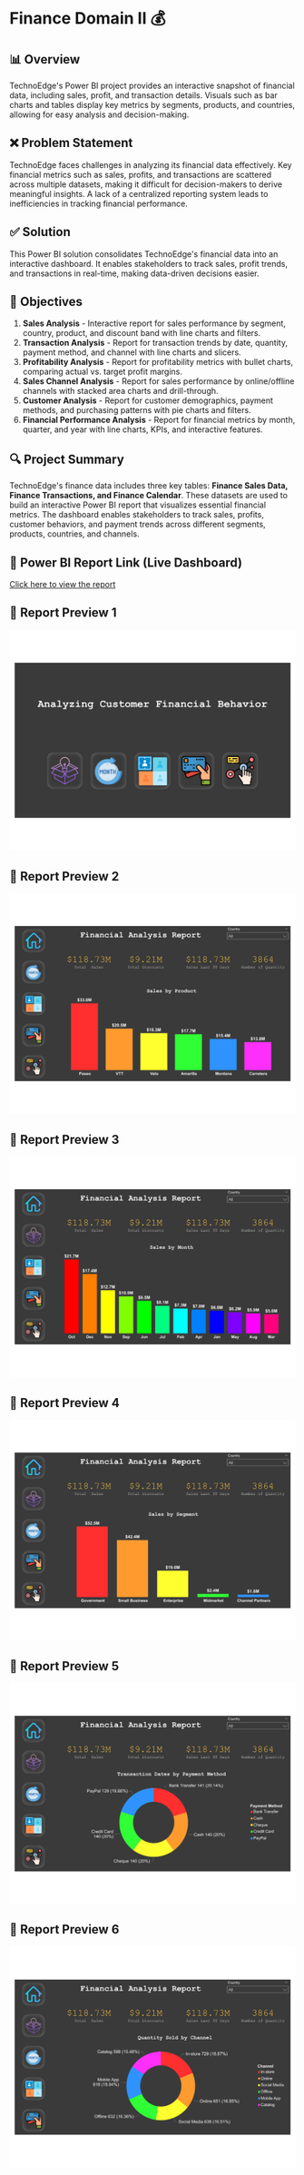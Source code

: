 # Finance Domain II 💰

## 📊 Overview
TechnoEdge's Power BI project provides an interactive snapshot of financial data, including sales, profit, and transaction details. Visuals such as bar charts and tables display key metrics by segments, products, and countries, allowing for easy analysis and decision-making.

## ❌ Problem Statement
TechnoEdge faces challenges in analyzing its financial data effectively. Key financial metrics such as sales, profits, and transactions are scattered across multiple datasets, making it difficult for decision-makers to derive meaningful insights. A lack of a centralized reporting system leads to inefficiencies in tracking financial performance.

## ✅ Solution
This Power BI solution consolidates TechnoEdge's financial data into an interactive dashboard. It enables stakeholders to track sales, profit trends, and transactions in real-time, making data-driven decisions easier. 

## 🎯 Objectives
1. **Sales Analysis** - Interactive report for sales performance by segment, country, product, and discount band with line charts and filters.
2. **Transaction Analysis** - Report for transaction trends by date, quantity, payment method, and channel with line charts and slicers.
3. **Profitability Analysis** - Report for profitability metrics with bullet charts, comparing actual vs. target profit margins.
4. **Sales Channel Analysis** - Report for sales performance by online/offline channels with stacked area charts and drill-through.
5. **Customer Analysis** - Report for customer demographics, payment methods, and purchasing patterns with pie charts and filters.
6. **Financial Performance Analysis** - Report for financial metrics by month, quarter, and year with line charts, KPIs, and interactive features.

## 🔍 Project Summary
TechnoEdge's finance data includes three key tables: **Finance Sales Data, Finance Transactions, and Finance Calendar**. These datasets are used to build an interactive Power BI report that visualizes essential financial metrics. The dashboard enables stakeholders to track sales, profits, customer behaviors, and payment trends across different segments, products, countries, and channels.

## 🔗 Power BI Report Link (Live Dashboard)
[Click here to view the report](https://app.powerbi.com/view?r=eyJrIjoiOTQ3NTIxNjctOTk4ZS00ZDc4LWFjM2UtYWIwNGFkZDYyY2RkIiwidCI6ImM2ZTU0OWIzLTVmNDUtNDAzMi1hYWU5LWQ0MjQ0ZGM1YjJjNCJ9)

## 📸 Report Preview 1
![Dashboard](Images/Home.jpg)

## 📸 Report Preview 2
![Dashboard](Images/Page1.jpg)

## 📸 Report Preview 3
![Dashboard](Images/Page2.jpg)

## 📸 Report Preview 4
![Dashboard](Images/Page3.jpg)

## 📸 Report Preview 5
![Dashboard](Images/Page4.jpg)

## 📸 Report Preview 6
![Dashboard](Images/Page5.jpg)

